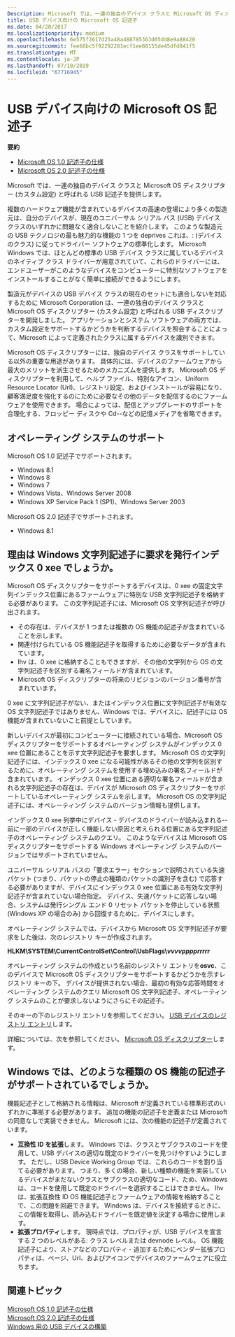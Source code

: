 ```yaml
---
Description: Microsoft では、一連の独自のデバイス クラスと Microsoft OS ディスクリプター (カスタム設定) と呼ばれる USB 記述子を提供します。
title: USB デバイス向けの Microsoft OS 記述子
ms.date: 04/20/2017
ms.localizationpriority: medium
ms.openlocfilehash: 6e575f2617d25a48a488785363d05dd8e9a88420
ms.sourcegitcommit: fee68bc5f92292281ecf1ee88155de45dfd841f5
ms.translationtype: MT
ms.contentlocale: ja-JP
ms.lasthandoff: 07/10/2019
ms.locfileid: "67716945"
---
```

# <a name="microsoft-os-descriptors-for-usb-devices"></a>USB デバイス向けの Microsoft OS 記述子


**要約**

-   [Microsoft OS 1.0 記述子の仕様](https://docs.microsoft.com/windows-hardware/drivers/usbcon/microsoft-os-1-0-descriptors-specification)
-   [Microsoft OS 2.0 記述子の仕様](https://docs.microsoft.com/windows-hardware/drivers/usbcon/microsoft-os-2-0-descriptors-specification)

Microsoft では、一連の独自のデバイス クラスと Microsoft OS ディスクリプター (カスタム設定) と呼ばれる USB 記述子を提供します。




複数のハードウェア機能が含まれているデバイスの高速の登場により多くの製造元は、自分のデバイスが、現在のユニバーサル シリアル バス (USB) デバイス クラスのいずれかに問題なく適合しないことを紹介します。 このような製造元の USB テクノロジの最も魅力的な機能の 1 つを deprives これは、: (デバイスのクラス) に従ってドライバー ソフトウェアの標準化します。 Microsoft Windows では、ほとんどの標準の USB デバイス クラスに属しているデバイスのネイティブ クラス ドライバーが用意されていて、これらのドライバーには、エンドユーザーがこのようなデバイスをコンピューターに特別なソフトウェアをインストールすることがなく簡単に接続ができるようにします。

製造元がデバイスの USB デバイス クラスの現在のセットにも適合しないを対応するために Microsoft Corporation は、一連の独自のデバイス クラスと Microsoft OS ディスクリプター (カスタム設定) と呼ばれる USB ディスクリプターを開発しました。 アプリケーションとシステム ソフトウェアの両方では、カスタム設定をサポートするかどうかを判断するデバイスを照会することによって、Microsoft によって定義されたクラスに属するデバイスを識別できます。

Microsoft OS ディスクリプターには、独自のデバイス クラスをサポートしている以外の重要な用途があります。 具体的には、デバイスのファームウェアから最大のメリットを派生させるためのメカニズムを提供します。 Microsoft OS ディスクリプターを利用して、ヘルプ ファイル、特別なアイコン、Uniform Resource Locator (Url)、レジストリ設定、およびインストールが容易になり、顧客満足度を強化するのにために必要なその他のデータを配信するのにファームウェアを使用できます。 場合によっては、配信とアップグレードのサポートを合理化する、フロッピー ディスクや Cd--などの記憶メディアを省略できます。

## <a name="operating-system-support"></a>オペレーティング システムのサポート


Microsoft OS 1.0 記述子でサポートされます。

-   Windows 8.1
-   Windows 8
-   Windows 7
-   Windows Vista、Windows Server 2008
-   Windows XP Service Pack 1 (SP1)、Windows Server 2003

Microsoft OS 2.0 記述子でサポートされます。

-   Windows 8.1

## <a name="why-does-windows-issue-a-string-descriptor-request-to-index-0xee"></a>理由は Windows 文字列記述子に要求を発行インデックス 0 xee でしょうか。


Microsoft OS ディスクリプターをサポートするデバイスは、0 xee の固定文字列インデックス位置にあるファームウェアに特別な USB 文字列記述子を格納する必要があります。 この文字列記述子には、Microsoft OS 文字列記述子が呼び出されます。

-   その存在は、デバイスが 1 つまたは複数の OS 機能の記述子が含まれていることを示します。
-   関連付けられている OS 機能記述子を取得するために必要なデータが含まれています。
-   Ihv は、0 xee に格納することもできますが、その他の文字列から OS の文字列記述子を区別する署名フィールドが含まれています。
-   Microsoft OS ディスクリプターの将来のリビジョンのバージョン番号が含まれています。

0 xee に文字列記述子がない、またはインデックス位置に文字列記述子が有効な OS 文字列記述子ではありません、Windows では、デバイスに、記述子には OS 機能が含まれていないこと前提としています。

新しいデバイスが最初にコンピューターに接続されている場合、Microsoft OS ディスクリプターをサポートするオペレーティング システムがインデックス 0 xee 位置にあることを示す文字列記述子を要求します。 Microsoft OS の文字列記述子には、インデックス 0 xee になる可能性があるその他の文字列を区別するために、オペレーティング システムを使用する埋め込みの署名フィールドが含まれています。 インデックス 0 xee 位置にある適切な署名フィールドが含まれる文字列記述子の存在は、デバイスが Microsoft OS ディスクリプターをサポートしているオペレーティング システムを示します。 Microsoft OS の文字列記述子には、オペレーティング システムのバージョン情報も提供します。

インデックス 0 xee 列挙中にデバイス - デバイスのドライバーが読み込まれる--前に一部のデバイスが正しく機能しない原因と考えられる位置にある文字列記述子のオペレーティング システムのクエリ。 このようなデバイスは Microsoft OS ディスクリプターをサポートする Windows オペレーティング システムのバージョンではサポートされていません。

ユニバーサル シリアル バスの「要求エラー」セクションで説明されている失速パケット (つまり、パケットの停止の種類のパケットの識別子を含む) で応答する必要がありますが、デバイスにインデックス 0 xee 位置にある有効な文字列記述子が含まれていない場合指定。 デバイス、失速パケットに応答しない場合、システムは発行シングル エンド 0 リセット パケットを停止している状態 (Windows XP の場合のみ) から回復するために、デバイスにします。

オペレーティング システムでは、デバイスから Microsoft OS 文字列記述子が要求をした後は、次のレジストリ キーが作成されます。

**HLKM\\SYSTEM\\CurrentControlSet\\Control\\UsbFlags\\*vvvvpppprrrrr***

オペレーティング システムの作成という名前のレジストリ エントリを**osvc**、このデバイスで Microsoft OS ディスクリプターをサポートするかどうかを示すレジストリ キーの下。 デバイスが提供されない場合、最初の有効な応答時間をオペレーティング システムのクエリ Microsoft OS 文字列記述子、オペレーティング システムのことが要求しないようにさらにその記述子。

そのキーの下のレジストリ エントリを参照してください。 [USB デバイスのレジストリ エントリ](usb-device-specific-registry-settings.md)します。

詳細については、次を参照してください。 [Microsoft OS ディスクリプター](https://docs.microsoft.com/windows-hardware/drivers/usbcon/microsoft-os-1-0-descriptors-specification)します。

## <a name="what-types-of-os-feature-descriptors-are-supported-by-windows"></a>Windows では、どのような種類の OS 機能の記述子がサポートされているでしょうか。


機能記述子として格納される情報は、Microsoft が定義されている標準形式のいずれかに準拠する必要があります。 追加の機能の記述子を定義または Microsoft の同意なしで実装できません。 Microsoft には、次の機能の記述子が定義されています。

-   **互換性 ID を拡張**します。 Windows では、クラスとサブクラスのコードを使用して、USB デバイスの適切な既定のドライバーを見つけやすいようにします。 ただし、USB Device Working Group では、これらのコードを割り当てる必要があります。 つまり、多くの場合、新しい種類の機能を実装しているデバイスがまだないクラスとサブクラスの適切なコード、ため、Windows は、コードを使用して既定のドライバーを選択することはできません。 Ihv は、拡張互換性 ID OS 機能記述子とファームウェアの情報を格納することで、この問題を回避できます。 Windows は、デバイスを接続するときに、この情報を取得し、読み込むドライバーを既定値を決定する場合に使用します。
-   **拡張プロパティ**します。 現時点では、プロパティが、USB デバイスを宣言する 2 つのレベルがある: クラス レベルまたは devnode レベル。 OS 機能記述子により、ストアなどのプロパティ - 追加するためにベンダー拡張プロパティは、ページ、Url、およびアイコンでデバイスのファームウェアに役立ちます。

## <a name="related-topics"></a>関連トピック
[Microsoft OS 1.0 記述子の仕様](https://docs.microsoft.com/windows-hardware/drivers/usbcon/microsoft-os-1-0-descriptors-specification)  
[Microsoft OS 2.0 記述子の仕様](https://docs.microsoft.com/windows-hardware/drivers/usbcon/microsoft-os-2-0-descriptors-specification)  
[Windows 用の USB デバイスの構築](building-usb-devices-for-windows.md)  



